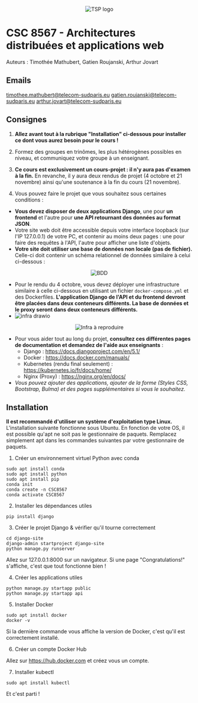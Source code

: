 <p align="center">
    <img src="https://upload.wikimedia.org/wikipedia/fr/thumb/1/1d/Logo_T%C3%A9l%C3%A9com_SudParis.svg/153px-Logo_T%C3%A9l%C3%A9com_SudParis.svg.png" alt="TSP logo">
</p>


# CSC 8567 - Architectures distribuées et applications web

Auteurs : Timothée Mathubert, Gatien Roujanski, Arthur Jovart

## Emails

timothee.mathubert@telecom-sudparis.eu
gatien.roujanski@telecom-sudparis.eu
arthur.jovart@telecom-sudparis.eu

## Consignes

1. **Allez avant tout à la rubrique "Installation" ci-dessous pour installer ce dont vous aurez besoin pour le cours !**

2. Formez des groupes en trinômes, les plus hétérogènes possibles en niveau, et communiquez votre groupe à un enseignant.

3. **Ce cours est exclusivement un cours-projet : il n'y aura pas d'examen à la fin.** En revanche, il y aura deux rendus de projet (4 octobre et 21 novembre) ainsi qu'une soutenance à la fin du cours (21 novembre).

4. Vous pouvez faire le projet que vous souhaitez sous certaines conditions :
- **Vous devez disposer de deux applications Django**, une pour **un frontend** et l'autre pour **une API retournant des données au format JSON**. 
- Votre site web doit être accessible depuis votre interface loopback (sur l'IP 127.0.0.1) de votre PC, et contenir au moins deux pages : une pour faire des requêtes à l'API, l'autre pour afficher une liste d'objets.
- **Votre site doit utiliser une base de données non locale (pas de fichier).** Celle-ci doit contenir un schéma relationnel de données similaire à celui ci-dessous :

<p align="center">
    <img src="https://github.com/user-attachments/assets/a5fcfbe9-5f04-4cbf-a154-80215426cb24" alt="BDD">
</p>

- Pour le rendu du 4 octobre, vous devez déployer une infrastructure similaire à celle ci-dessous en utilisant un fichier `docker-compose.yml` et des Dockerfiles. **L'application Django de l'API et du frontend devront être placées dans deux conteneurs différents. La base de données et le proxy seront dans deux conteneurs différents.**
- ![infra drawio](https://github.com/user-attachments/assets/877dfc8f-ae0b-41e0-a934-19480d839d0c)

<p align="center">
    <img src="https://github.com/user-attachments/assets/877dfc8f-ae0b-41e0-a934-19480d839d0c" alt="Infra à reproduire">
</p>

- Pour vous aider tout au long du projet, __**consultez ces différentes pages de documentation et demandez de l'aide aux enseignants**__ :
    - Django : https://docs.djangoproject.com/en/5.1/
    - Docker : https://docs.docker.com/manuals/ 
    - Kubernetes (rendu final seulement) : https://kubernetes.io/fr/docs/home/
    - Nginx (Proxy) : https://nginx.org/en/docs/
- *Vous pouvez ajouter des applications, ajouter de la forme (Styles CSS, Bootstrap, Bulma) et des pages supplémentaires si vous le souhaitez.*

## Installation

**Il est recommandé d'utiliser un système d'exploitation type Linux.**
L'installation suivante fonctionne sous Ubuntu. En fonction de votre OS, il est possible qu'apt ne soit pas le gestionnaire de paquets. Remplacez simplement apt dans les commandes suivantes par votre gestionnaire de paquets.

1. Créer un environnement virtuel Python avec conda
```
sudo apt install conda
sudo apt install python
sudo apt install pip
conda init
conda create -n CSC8567
conda activate CSC8567
```
2. Installer les dépendances utiles
```
pip install django
```
3. Créer le projet Django & vérifier qu'il tourne correctement
```
cd django-site
django-admin startproject django-site
python manage.py runserver
```
Allez sur 127.0.0.1:8000 sur un navigateur. Si une page "Congratulations!" s'affiche, c'est que tout fonctionne bien !

4. Créer les applications utiles
```
python manage.py startapp public
python manage.py startapp api
```

5. Installer Docker
```
sudo apt install docker
docker -v
```
Si la dernière commande vous affiche la version de Docker, c'est qu'il est correctement installé.

6. Créer un compte Docker Hub

Allez sur https://hub.docker.com et créez vous un compte.

7. Installer kubectl
```
sudo apt install kubectl
```
Et c'est parti !
